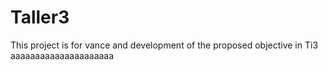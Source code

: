 # Taller3
This project is for vance and development of the proposed objective in Ti3
aaaaaaaaaaaaaaaaaaaaa
